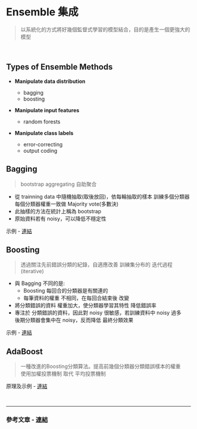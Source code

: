# Ensemble 集成
> 以系統化的方式將好幾個監督式學習的模型結合，目的是產生一個更強大的模型

<br>

## Types of Ensemble Methods
+ **Manipulate data distribution**
  + bagging
  + boosting
  
+ **Manipulate input features**
  + random forests
  
+ **Manipulate class labels**
  + error-correcting
  + output coding

## Bagging
> bootstrap aggregating 自助聚合
+ 從 trainning data 中隨機抽取(取後放回)，依每輪抽取的樣本 訓練多個分類器  
  每個分類器權重一致做 Majority vote(多數決)
+ 此抽樣的方法在統計上稱為 bootstrap  
+ 原始資料若有 noisy，可以降低不穩定性

示例 - [連結](https://github.com/fuhsaio/BDLabNotes/blob/main/src/Bagging.pdf)

## Boosting
> 透過關注先前錯誤分類的紀錄，自適應改善 訓練集分布的 迭代過程 (iterative)

+ 與 Bagging 不同的是:
  + Boosting 每回合的分類器是有關連的
  + 每筆資料的權重 不相同，在每回合結束後 改變 
+ 將分類錯誤的資料 權重加大，使分類器學習其特性 降低錯誤率
+ 專注於 分類錯誤的資料，因此對 noisy 很敏感，若訓練資料中 noisy 過多  
  後期分類器會集中在 noisy，反而降低 最終分類效果
  
示例 - [連結](https://github.com/fuhsaio/BDLabNotes/blob/main/src/Boosting.pdf)

## AdaBoost
> 一種改進的Boosting分類算法。提高前幾個分類器分類錯誤樣本的權重  
> 使用加權投票機制 取代 平均投票機制

原理及示例 - [連結](https://github.com/fuhsaio/BDLabNotes/blob/main/src/AdaBoost.pdf)

<br>

---

### 參考文章 - [連結](https://chih-sheng-huang821.medium.com/%E6%A9%9F%E5%99%A8%E5%AD%B8%E7%BF%92-ensemble-learning%E4%B9%8Bbagging-boosting%E5%92%8Cadaboost-af031229ebc3)



